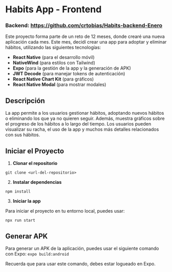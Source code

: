 # Habits App - Frontend
### Backend: https://github.com/crtobias/Habits-backend-Enero
Este proyecto forma parte de un reto de 12 meses, donde crearé una nueva aplicación cada mes. Este mes, decidí crear una app para adoptar y eliminar hábitos, utilizando las siguientes tecnologías:

- **React Native** (para el desarrollo móvil)
- **NativeWind** (para estilos con Tailwind)
- **Expo** (para la gestión de la app y la generación de APK)
- **JWT Decode** (para manejar tokens de autenticación)
- **React Native Chart Kit** (para gráficos)
- **React Native Modal** (para mostrar modales)

## Descripción

La app permite a los usuarios gestionar hábitos, adoptando nuevos hábitos o eliminando los que ya no quieren seguir. Además, muestra gráficos sobre el progreso de los hábitos a lo largo del tiempo. Los usuarios pueden visualizar su racha, el uso de la app y muchos más detalles relacionados con sus hábitos.

## Iniciar el Proyecto

1. **Clonar el repositorio**

`git clone <url-del-repositorio>`

2. **Instalar dependencias**

`npm install`

3. **Iniciar la app**

Para iniciar el proyecto en tu entorno local, puedes usar:

`npx run start`

## Generar APK

Para generar un APK de la aplicación, puedes usar el siguiente comando con Expo:
`expo build:android`

Recuerda que para usar este comando, debes estar logueado en Expo.



